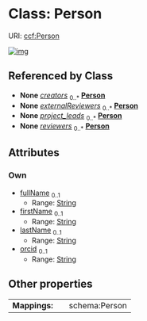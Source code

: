 
# Class: Person




URI: [ccf:Person](http://purl.org/ccf/Person)


[![img](https://yuml.me/diagram/nofunky;dir:TB/class/[AsctbMetadata]++-%20creators%200..*>[Person&#124;fullName:string%20%3F;firstName:string%20%3F;lastName:string%20%3F;orcid:string%20%3F],[DatasetMetadata]++-%20creators%200..*>[Person],[DatasetMetadata],[AsctbMetadata])](https://yuml.me/diagram/nofunky;dir:TB/class/[AsctbMetadata]++-%20creators%200..*>[Person&#124;fullName:string%20%3F;firstName:string%20%3F;lastName:string%20%3F;orcid:string%20%3F],[DatasetMetadata]++-%20creators%200..*>[Person],[DatasetMetadata],[AsctbMetadata])

## Referenced by Class

 *  **None** *[creators](creators.md)*  <sub>0..\*</sub>  **[Person](Person.md)**
 *  **None** *[externalReviewers](externalReviewers.md)*  <sub>0..\*</sub>  **[Person](Person.md)**
 *  **None** *[project_leads](project_leads.md)*  <sub>0..\*</sub>  **[Person](Person.md)**
 *  **None** *[reviewers](reviewers.md)*  <sub>0..\*</sub>  **[Person](Person.md)**

## Attributes


### Own

 * [fullName](fullName.md)  <sub>0..1</sub>
     * Range: [String](types/String.md)
 * [firstName](firstName.md)  <sub>0..1</sub>
     * Range: [String](types/String.md)
 * [lastName](lastName.md)  <sub>0..1</sub>
     * Range: [String](types/String.md)
 * [orcid](orcid.md)  <sub>0..1</sub>
     * Range: [String](types/String.md)

## Other properties

|  |  |  |
| --- | --- | --- |
| **Mappings:** | | schema:Person |

